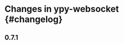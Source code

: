 # Changes in ypy-websocket {#changelog}

<!-- <START NEW CHANGELOG ENTRY> -->

## 0.7.1

<!-- <END NEW CHANGELOG ENTRY> -->
